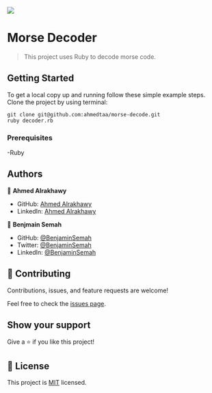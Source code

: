 ![](https://img.shields.io/badge/Morse-Decoder-brown)

# Morse Decoder
> This project uses Ruby to decode morse code.

## Getting Started
To get a local copy up and running follow these simple example steps.
Clone the project by using terminal:
```
git clone git@github.com:ahmedtaa/morse-decode.git
ruby decoder.rb
```
### Prerequisites
-Ruby

## Authors

👤 **Ahmed Alrakhawy**

- GitHub: [Ahmed Alrakhawy](https://github.com/ahmedtaa)
- LinkedIn: [Ahmed Alrakhawy](https://www.linkedin.com/in/ahmedtaa/)

👤 **Benjmain Semah**

- GitHub: [@BenjaminSemah](https://github.com/BenjaminSemah)
- Twitter: [@BenjaminSemah](https://twitter.com/BenjaminSemah)
- LinkedIn: [@BenjaminSemah](https://www.linkedin.com/in/benjaminsemah/)

## 🤝 Contributing

Contributions, issues, and feature requests are welcome!

Feel free to check the [issues page](https://github.com/microverseinc/readme-template/issues).

## Show your support

Give a ⭐️ if you like this project!

## 📝 License

This project is [MIT](https://github.com/ahmedtaa/morse-decode/blob/dev/MIT.md) licensed.
